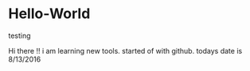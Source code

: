 # Hello-World
testing

Hi there !! i am learning new tools. started of with github. 
todays date is 8/13/2016 
